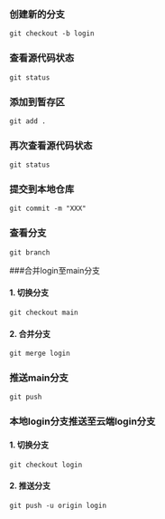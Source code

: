 ### 创建新的分支
```
git checkout -b login
```

### 查看源代码状态
```
git status
```

### 添加到暂存区
```
git add .
```

### 再次查看源代码状态
```
git status
```

### 提交到本地仓库
```
git commit -m "XXX"
```

### 查看分支
```
git branch
```

###合并login至main分支
#### 1. 切换分支
```
git checkout main
```
#### 2. 合并分支
```
git merge login
```

### 推送main分支
```
git push
```

### 本地login分支推送至云端login分支
#### 1. 切换分支
```
git checkout login
```
#### 2. 推送分支
```
git push -u origin login
```




